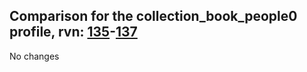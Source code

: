 ## Comparison for the collection_book_people0 profile, rvn: [135](https://github.com/PRO100KatYT/FortniteProfileRevisions/tree/main/profiles/collection_book_people0/135%20collection_book_people0.json)-[137](https://github.com/PRO100KatYT/FortniteProfileRevisions/tree/main/profiles/collection_book_people0/137%20collection_book_people0.json)

No changes
